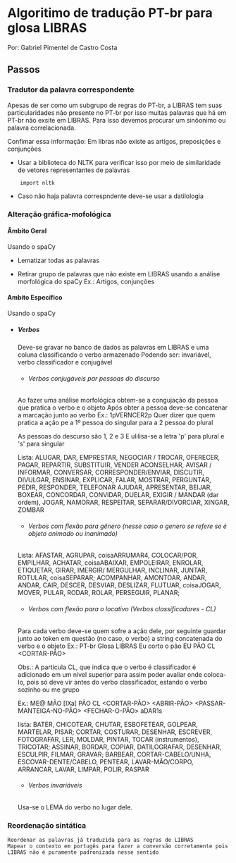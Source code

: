 # Algoritimo de tradução PT-br para glosa LIBRAS
Por: Gabriel Pimentel de Castro Costa

## Passos

### Tradutor da palavra correspondente
Apesas de ser como um subgrupo de regras do PT-br, a LIBRAS tem suas particularidades não presente no PT-br por isso muitas palavras que há em PT-br não exsite em LIBRAS. Para isso devemos procurar um sinôonimo ou palavra correlacionada.

Confimar essa informação:
Em libras não existe as artigos, preposições e conjunções 

* Usar a biblioteca do NLTK para verificar isso por meio de similaridade de vetores representantes de palavras

```
    import nltk
```

* Caso não haja palavra correspndente deve-se usar a datilologia

### Alteração gráfica-mofológica
#### Âmbito Geral

Usando o spaCy

* Lematizar todas as palavras 

* Retirar grupo de palavras que não existe em LIBRAS usando a análise morfológica do spaCy
    Ex.: Artigos, conjunções

#### Ambito Específico
Usando o spaCy

* ##### Verbos
    Deve-se gravar no banco de dados as palavras em LIBRAS e uma coluna classificando o verbo armazenado
    Podendo ser: invariável, verbo classificador e conjugável

    * ###### Verbos conjugáveis par pessoas do discurso
    Ao fazer uma análise morfológica obtem-se a congujação da pessoa que pratica o verbo e o objeto
    Após obter a pessoa deve-se concatenar a marcação junto ao verbo
    Ex.: 1pVERNCER2p
    Quer dizer que quem pratica a ação pe a 1º pessoa do singular para a 2 pessoa do plural

 
    As pessoas do descurso são 1, 2 e 3
    E ulilisa-se a letra 'p' para plural e 's' para singular

    Lista:
        ALUGAR, DAR, EMPRESTAR, NEGOCIAR / TROCAR, OFERECER,
        PAGAR, REPARTIR, SUBSTITUIR, VENDER
        ACONSELHAR, AVISAR /
        INFORMAR, CONVERSAR, CORRESPONDER/ENVIAR,
        DISCUTIR, DIVULGAR, ENSINAR, EXPLICAR, FALAR,
        MOSTRAR, PERGUNTAR, PEDIR, RESPONDER, TELEFONAR
        AJUDAR,
        APRESENTAR, BEIJAR, BOXEAR, CONCORDAR, CONVIDAR,
        DUELAR, EXIGIR / MANDAR (dar ordem), JOGAR, NAMORAR,
        RESPEITAR, SEPARAR/DIVORCIAR, XINGAR, ZOMBAR


    * ###### Verbos com flexão para gênero (nesse caso o genero se refere se é objeto animado ou inanimado)
        
    Lista:
        AFASTAR, AGRUPAR, coisaARRUMAR4, COLOCAR/POR,
        EMPILHAR, ACHATAR, coisaABAIXAR, EMPOLEIRAR, ENROLAR,
        ETIQUETAR, GIRAR, IMERGIR/ MERGULHAR, INCLINAR,
        JUNTAR, ROTULAR, coisaSEPARAR;
        ACOMPANHAR, AMONTOAR, ANDAR, ANDAR, CAIR, DESCER, DESVIAR, DESLIZAR, FLUTUAR, coisaJOGAR, MOVER, PULAR, RODAR, ROLAR, PERSEGUIR, PLANAR;



    * ###### Verbos com flexão para o locativo (Verbos classificadores - CL)
    Para cada verbo deve-se quem sofre a ação dele, por seguinte guardar junto ao token em questão (no caso, o verbo) a string concatenada do verbo e o objeto
    Ex.:
    PT-br               Glosa LIBRAS
    Eu corto o pão      EU PÂO CL <CORTAR-PÂO>

    Obs.: A particula CL, que indica que o verbo é classificador é adicionado em um nível superior para assim poder avaliar onde coloca-lo, pois só deve vir antes do verbo classificador, estando o verbo sozinho ou me grupo

    Ex.: ME@ MÃO [IXa] PÃO CL <CORTAR-PÃO> <ABRIR-PÃO> <PASSAR-MANTEIGA-NO-PÃO> <FECHAR-O-PÃO> aDAR1s


    lista:
        BATER, CHICOTEAR, CHUTAR, ESBOFETEAR, GOLPEAR,
        MARTELAR, PISAR;
        CORTAR, COSTURAR, DESENHAR, ESCREVER,
        FOTOGRAFAR, LER, MOLDAR, PINTAR, TOCAR (instrumentos),
        TRICOTAR; ASSINAR, BORDAR, COPIAR,
        DATILOGRAFAR, DESENHAR, ESCULPIR, FILMAR, GRAVAR;
        BARBEAR, CORTAR-CABELO/UNHA, ESCOVAR-DENTE/CABELO,
        PENTEAR, LAVAR-MÃO/CORPO, ARRANCAR, LAVAR, LIMPAR, POLIR, RASPAR


    * ###### Verbos invariáveis
    Usa-se o LEMA do verbo no lugar dele.

### Reordenação sintática
    Reordenar as palavras já traduzida para as regras de LIBRAS
    Mapear o contexto em portugês para fazer a conversão corretamente pois LIBRAS não é puramente padronizada nesse sentido